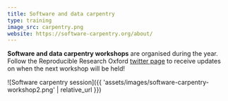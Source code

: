 ```yaml
---
title: Software and data carpentry
type: training
image_src: carpentry.png
website: https://software-carpentry.org/about/
---
```

**Software and data carpentry workshops** are organised during the year. Follow
the Reproducible Research Oxford [twitter page](https://twitter.com/rroxford) to
receive updates on when the next workshop will be held!

![Software carpentry session]({{ 'assets/images/software-carpentry-workshop2.png' | relative_url }})
